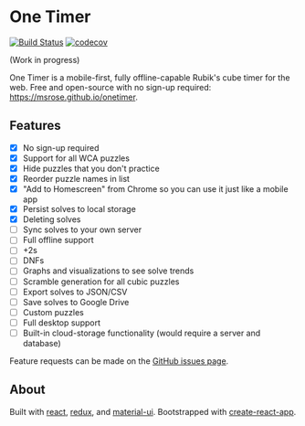 # One Timer

[![Build Status](https://travis-ci.org/msrose/onetimer.svg?branch=develop)](https://travis-ci.org/msrose/onetimer) [![codecov](https://codecov.io/gh/msrose/onetimer/branch/develop/graph/badge.svg)](https://codecov.io/gh/msrose/onetimer)

(Work in progress)

One Timer is a mobile-first, fully offline-capable Rubik's cube timer for the web. Free and open-source with no sign-up required: https://msrose.github.io/onetimer.

## Features

- [X] No sign-up required
- [X] Support for all WCA puzzles
- [X] Hide puzzles that you don't practice
- [X] Reorder puzzle names in list
- [X] "Add to Homescreen" from Chrome so you can use it just like a mobile app
- [X] Persist solves to local storage
- [X] Deleting solves
- [ ] Sync solves to your own server
- [ ] Full offline support
- [ ] +2s
- [ ] DNFs
- [ ] Graphs and visualizations to see solve trends
- [ ] Scramble generation for all cubic puzzles
- [ ] Export solves to JSON/CSV
- [ ] Save solves to Google Drive
- [ ] Custom puzzles
- [ ] Full desktop support
- [ ] Built-in cloud-storage functionality (would require a server and database)

Feature requests can be made on the [GitHub issues page](https://github.com/msrose/onetimer/issues).

## About

Built with [react](https://facebook.github.io/react/), [redux](http://redux.js.org/), and [material-ui](https://material-ui-1dab0.firebaseapp.com/). Bootstrapped with [create-react-app](https://github.com/facebookincubator/create-react-app).
